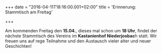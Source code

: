 +++
date = "2016-04-11T18:16:00.001+02:00"
title = 'Erinnerung: Stammtisch am Freitag'


+++

Am kommenden Freitag den **15.04.**, dieses mal schon um **18 Uhr**, findet der nächste Stammtisch des Vereins im **Kastanienhof Niederjosbac**h statt. Wir freuen uns auf rege Teilnahme und den Austausch vieler alter und neuer Geschichten!

      